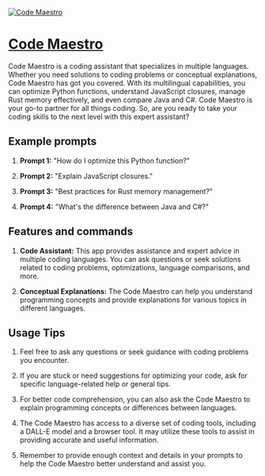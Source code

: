 [![Code Maestro](https://files.oaiusercontent.com/file-yxScD8EjABoRPHzY36PPl2mA?se=2123-10-18T12%3A23%3A32Z&sp=r&sv=2021-08-06&sr=b&rscc=max-age%3D31536000%2C%20immutable&rscd=attachment%3B%20filename%3Da1f86ca6-53ea-48d4-8de9-86cdeb8a296d.png&sig=aaSGioH3r06MqfNcsk7uGe%2BfIZikJNW0nYkN82vRpXg%3D)](https://chat.openai.com/g/g-0iLn5s1Zk-code-maestro)

# [Code Maestro](https://chat.openai.com/g/g-0iLn5s1Zk-code-maestro)

Code Maestro is a coding assistant that specializes in multiple languages. Whether you need solutions to coding problems or conceptual explanations, Code Maestro has got you covered. With its multilingual capabilities, you can optimize Python functions, understand JavaScript closures, manage Rust memory effectively, and even compare Java and C#. Code Maestro is your go-to partner for all things coding. So, are you ready to take your coding skills to the next level with this expert assistant?

## Example prompts

1. **Prompt 1:** "How do I optimize this Python function?"

2. **Prompt 2:** "Explain JavaScript closures."

3. **Prompt 3:** "Best practices for Rust memory management?"

4. **Prompt 4:** "What's the difference between Java and C#?"

## Features and commands

1. **Code Assistant:** This app provides assistance and expert advice in multiple coding languages. You can ask questions or seek solutions related to coding problems, optimizations, language comparisons, and more.

2. **Conceptual Explanations:** The Code Maestro can help you understand programming concepts and provide explanations for various topics in different languages.

## Usage Tips

1. Feel free to ask any questions or seek guidance with coding problems you encounter.

2. If you are stuck or need suggestions for optimizing your code, ask for specific language-related help or general tips.

3. For better code comprehension, you can also ask the Code Maestro to explain programming concepts or differences between languages.

4. The Code Maestro has access to a diverse set of coding tools, including a DALL-E model and a browser tool. It may utilize these tools to assist in providing accurate and useful information.

5. Remember to provide enough context and details in your prompts to help the Code Maestro better understand and assist you.